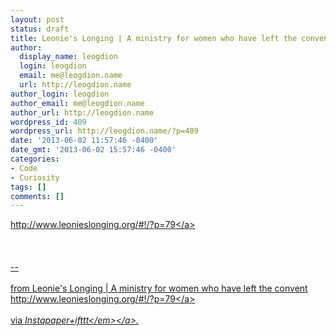 ```yaml
---
layout: post
status: draft
title: Leonie's Longing | A ministry for women who have left the convent
author:
  display_name: leogdion
  login: leogdion
  email: me@leogdion.name
  url: http://leogdion.name
author_login: leogdion
author_email: me@leogdion.name
author_url: http://leogdion.name
wordpress_id: 409
wordpress_url: http://leogdion.name/?p=409
date: '2013-06-02 11:57:46 -0400'
date_gmt: '2013-06-02 15:57:46 -0400'
categories:
- Code
- Curiosity
tags: []
comments: []
---
```

<p><a href="http:&#47;&#47;www.leonieslonging.org&#47;#!&#47;?p=79">http:&#47;&#47;www.leonieslonging.org&#47;#!&#47;?p=79<&#47;a><br><br />
<br><br />
--<br><br />
from Leonie's Longing | A ministry for women who have left the convent <a href="http:&#47;&#47;www.leonieslonging.org&#47;#!&#47;?p=79">http:&#47;&#47;www.leonieslonging.org&#47;#!&#47;?p=79<&#47;a><br><br />
via <a href="http:&#47;&#47;ifttt.com&#47;recipes&#47;4071"><em>Instapaper+ifttt<&#47;em><&#47;a>.</p>
